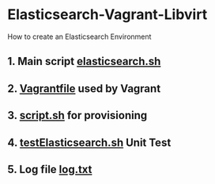 # Elasticsearch-Vagrant-Libvirt
How to create an Elasticsearch Environment
## 1. Main script <a href=elasticsearch.sh>elasticsearch.sh</a>
## 2. <a href=Vagrantfile>Vagrantfile</a> used by Vagrant
## 3. <a href=script.sh>script.sh</a> for provisioning
## 4. <a href=testElasticsearch.sh>testElasticsearch.sh</a> Unit Test
## 5. Log file <a href=log.txt>log.txt</a>
